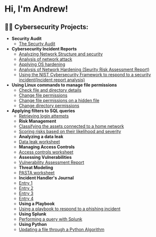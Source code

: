 <h1>Hi, I'm Andrew!</h1>

<h2>👨‍💻 Cybersecurity Projects:</h2>

- <b>Security Audit</b>
  - [The Securty Audit](https://github.com/AndrewGreeneCyber/Security-Audit/blob/main/README.md)
- <b>Cybersecurity Incident Reports</b>
  - [Analyzing Network Structure and security](https://github.com/AndrewGreeneCyber/Incident-Reports/blob/main/README.md)
  - [Analysis of network attack](https://github.com/AndrewGreeneCyber/Network-Attack/blob/main/README.md)
  - [Applying OS hardening](https://github.com/AndrewGreeneCyber/Hardening-OS/blob/main/README.md)
  - [Analysis of Network Hardening (Seurity Risk Assessment Report)](https://github.com/AndrewGreeneCyber/Network-Hardening/blob/main/README.md)
  - [Using the NIST Cybersecurity Framework to respond to a security incident(Incident report analysis)](https://github.com/AndrewGreeneCyber/NIST/blob/main/README.md)
- <b>Using Linux commands to manage file permissions</b>
  - [Check file and directory details](https://github.com/AndrewGreeneCyber/Directory-Details-and-Permission-strings-/blob/main/README.md)
  - [Change file permissions](https://github.com/AndrewGreeneCyber/Change-Permissions/blob/main/README.md)
  - [Change file permissions on a hidden file](https://github.com/AndrewGreeneCyber/Hidden-Files/blob/main/README.md)
  - [Change directory permissions](https://github.com/AndrewGreeneCyber/Changing-Directory-Permissions/blob/main/README.md)
- <b>Applying filters to SQL queries</b>
  - [Retrieving login attempts](https://github.com/AndrewGreeneCyber/Retrieving-login-attemps/blob/main/README.md)
  - <b>Risk Management</b>
  - [Classifying the assets connected to a home network](https://github.com/joshmadakor1/Algorithms-Practice)
  - [Scoring risks based on their likelihood and severity](https://github.com/joshmadakor1/Sentinel-Lab)
  - <b>Analyzing a data leak</b>
  - [Data leak worksheet](https://github.com/joshmadakor1/Algorithms-Practice)
  - <b>Managing Access Controls</b>
  - [Access controls worksheet](https://github.com/joshmadakor1/Algorithms-Practice)
  - <b>Assessing Vulnerabilities</b>
  - [Vulnerability Assessment Report](https://github.com/joshmadakor1/Algorithms-Practice)
  - <b>Threat Modeling</b>
  - [PASTA worksheet](https://github.com/joshmadakor1/Algorithms-Practice)
  - <b>Incident Handler's Journal</b>
  - [Entry 1](https://github.com/joshmadakor1/Algorithms-Practice)
  - [Entry 2](https://github.com/joshmadakor1/AD_PS)
  - [Entry 3](https://github.com/joshmadakor1/PowerShell-Integrity-FIM)
  - [Entry 4](https://github.com/joshmadakor1/PowerShell-Integrity-FIM)
  - <b>Using a Playbook</b>
  - [Using a playbook to respond to a phishing incident](https://github.com/joshmadakor1/Algorithms-Practice)
  - <b>Using Splunk</b>
  - [Performing a query with Splunk](https://github.com/joshmadakor1/Algorithms-Practice)
  - <b>Using Python</b>
  - [Updating a file through a Python Algorithm](https://github.com/joshmadakor1/Algorithms-Practice)


<!--
**joshmadakor1/joshmadakor1** is a ✨ _special_ ✨ repository because its `README.md` (this file) appears on your GitHub profile.

Here are some ideas to get you started:

- 🔭 I’m currently working on ...
- 🌱 I’m currently learning ...
- 👯 I’m looking to collaborate on ...
- 🤔 I’m looking for help with ...
- 💬 Ask me about ...
- 📫 How to reach me: ...
- 😄 Pronouns: ...
- ⚡ Fun fact: ...
-->
